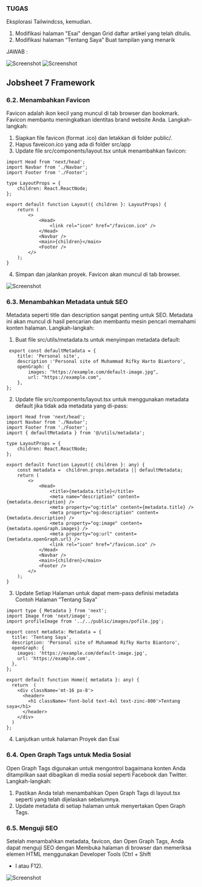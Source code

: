 ### TUGAS
Eksplorasi Tailwindcss, kemudian. 
1. Modifikasi halaman "Esai" dengan Grid daftar artikel yang telah ditulis. 
2. Modifikasi halaman “Tentang Saya” Buat tampilan yang menarik  

JAWAB :

![Screenshot](assets/essay.png)
![Screenshot](assets/profile.png)

## Jobsheet 7 Framework
### 6.2. Menambahkan Favicon 
Favicon adalah ikon kecil yang muncul di tab browser dan bookmark. Favicon membantu meningkatkan 
identitas brand website Anda. 
Langkah-langkah: 
1. Siapkan file favicon (format .ico) dan letakkan di folder public/. 
2. Hapus faveicon.ico yang ada di folder src/app 
3. Update file src/components/layout.tsx untuk menambahkan favicon:
```
import Head from 'next/head';
import Navbar from './Navbar';
import Footer from './Footer';

type LayoutProps = {
    children: React.ReactNode;
};

export default function Layout({ children }: LayoutProps) {
    return (
        <>
            <Head>
                <link rel="icon" href="/favicon.ico" />
            </Head>
            <Navbar />
            <main>{children}</main>
            <Footer />
        </>
    );
}
```

4. Simpan dan jalankan proyek. Favicon akan muncul di tab browser.

![Screenshot](assets/4.png)

### 6.3. Menambahkan Metadata untuk SEO 
Metadata seperti title dan description sangat penting untuk SEO. Metadata ini akan muncul di hasil 
pencarian dan membantu mesin pencari memahami konten halaman. 
Langkah-langkah: 
1. Buat file src/utils/metadata.ts untuk menyimpan metadata default:
```
 export const defaultMetadata = {
    title: 'Personal site',
    description :'Personal site of Muhammad Rifky Harto Biantoro',
    openGraph: {
        images: "https://example.com/default-image.jpg",
        url: "https://example.com",
    },
};
```
2. Update file src/components/layout.tsx untuk menggunakan metadata default jika tidak ada metadata yang di-pass:
```
import Head from 'next/head';
import Navbar from './Navbar';
import Footer from './Footer';
import { defaultMetadata } from '@/utils/metadata';

type LayoutProps = {
    children: React.ReactNode;
};

export default function Layout({ children }: any) {
    const metadata =  children.props.metadata || defaultMetadata;
    return (
        <>
            <Head>
                <title>{metadata.title}</title>
                <meta name="description" content={metadata.description} />
                <meta property="og:title" content={metadata.title} />
                <meta property="og:description" content={metadata.description} />
                <meta property="og:image" content={metadata.openGraph.images} />
                <meta property="og:url" content={metadata.openGraph.url} />
                <link rel="icon" href="/favicon.ico" />
            </Head>
            <Navbar />
            <main>{children}</main>
            <Footer />
        </>
    );
}
```

3. Update Setiap Halaman untuk dapat mem-pass definisi metadata 
Contoh Halaman “Tentang Saya” 
```
import type { Metadata } from 'next';
import Image from 'next/image';
import profileImage from '../../public/images/pofile.jpg';

export const metadata: Metadata = {
  title: 'Tentang Saya',
  description: 'Personal site of Muhammad Rifky Harto Biantoro',
  openGraph: {
    images: 'https://example.com/default-image.jpg',
    url: 'https://example.com',
  },
};

export default function Home({ metadata }: any) {
  return  (
    <div className='mt-16 px-8'>
      <header>
        <h1 className='font-bold text-4xl text-zinc-800'>Tentang saya</h1>
      </header>
    </div>
  )
};
```
4. Lanjutkan untuk halaman Proyek dan Esai

### 6.4. Open Graph Tags untuk Media Sosial 
Open Graph Tags digunakan untuk mengontrol bagaimana konten Anda ditampilkan saat dibagikan di 
media sosial seperti Facebook dan Twitter. 
Langkah-langkah: 
1. Pastikan Anda telah menambahkan Open Graph Tags di layout.tsx seperti yang telah dijelaskan 
sebelumnya. 
2. Update metadata di setiap halaman untuk menyertakan Open Graph Tags. 

### 6.5. Menguji SEO 
Setelah menambahkan metadata, favicon, dan Open Graph Tags, Anda dapat menguji SEO dengan 
Membuka halaman di browser dan memeriksa elemen HTML menggunakan Developer Tools (Ctrl + Shift 
+ I atau F12). 

![Screenshot](assets/5.png)
